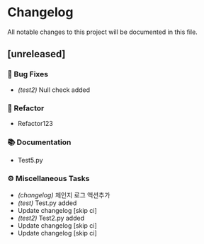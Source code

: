 # Changelog

All notable changes to this project will be documented in this file.

## [unreleased]

### 🐛 Bug Fixes

- *(test2)* Null check added

### 🚜 Refactor

- Refactor123

### 📚 Documentation

- Test5.py

### ⚙️ Miscellaneous Tasks

- *(changelog)* 체인지 로그 액션추가
- *(test)* Test.py added
- Update changelog [skip ci]
- *(test2)* Test2.py added
- Update changelog [skip ci]
- Update changelog [skip ci]

<!-- generated by git-cliff -->
